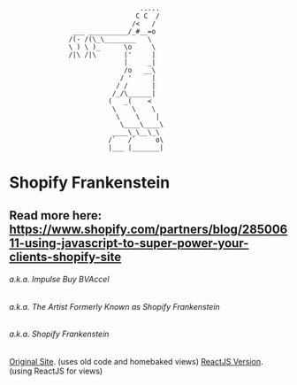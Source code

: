                                      .....
                                    C C  /
                                   /<   /
                    ___ __________/_#__=o
                   /(- /(\_\________   \
                   \ ) \ )_      \o     \
                   /|\ /|\       |'     |
                                 |     _|
                                 /o   __\
                                / '     |
                               / /      |
                              /_/\______|
                             (   _(    <
                              \    \    \
                               \    \    |
                                \____\____\
                              ____\_\__\_\
                             /`   /`     o\
                             |___ |_______|

# Shopify Frankenstein
Read more here: https://www.shopify.com/partners/blog/28500611-using-javascript-to-super-power-your-clients-shopify-site
---

###### a.k.a. Impulse Buy BVAccel
###### a.k.a. The Artist Formerly Known as Shopify Frankenstein
###### a.k.a. Shopify Frankenstein

[Original Site](http://sunstaches.com/). (uses old code and homebaked views)
[ReactJS Version](http://bva-tyler3.myshopify.com/). (using ReactJS for views)
